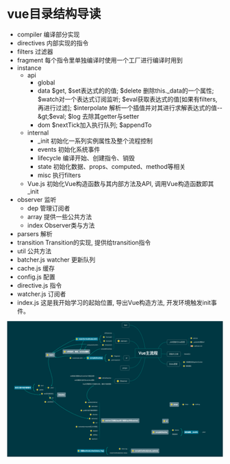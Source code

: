 # vue目录结构导读

* compiler 编译部分实现
* directives 内部实现的指令
* filters  过滤器
* fragment 每个指令里单独编译时使用一个工厂进行编译时用到
* instance
  * api
    * global
    * data $get, $set表达式的的值; $delete 删除this.\_data的一个属性; $watch对一个表达式订阅监听; $eval获取表达式的值\[如果有filters, 再进行过滤\]; $interpolate 解析一个插值并对其进行求解表达式的值--&gt;$eval; $log 去除其getter与setter
    * dom $nextTick加入执行队列; $appendTo
  * internal
    * \_init 初始化一系列实例属性及整个流程控制
    * events 初始化系统事件
    * lifecycle 编译开始、创建指令、销毁
    * state 初始化数据、props、computed、method等相关
    * misc 执行filters
  * Vue.js 初始化Vue构造函数与其内部方法及API, 调用Vue构造函数即其\_init
* observer 监听
  * dep 管理订阅者
  * array 提供一些公共方法
  * index Observer类与方法
* parsers  解析
* transition  Transition的实现, 提供给transition指令
* util  公共方法
* batcher.js  watcher 更新队列
* cache.js  缓存
* config.js  配置
* directive.js  指令
* watcher.js  订阅者
* index.js 这是我开始学习的起始位置, 导出Vue构造方法, 开发环境触发init事件。


![流程 text](./vue.png "title")
